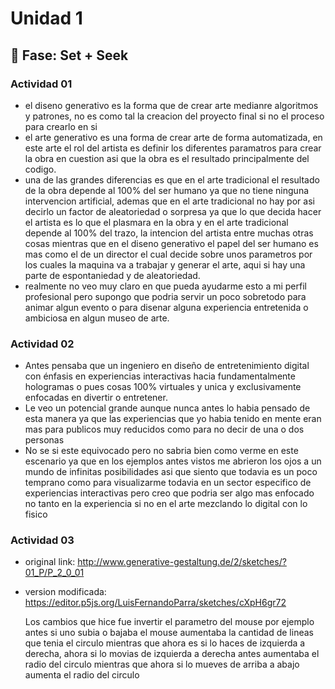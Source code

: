 # Unidad 1

## 🔎 Fase: Set + Seek

### Actividad 01 
- el diseno generativo es la forma que de crear arte medianre algoritmos y patrones, no es como tal la creacion del proyecto final si no el proceso para crearlo en si
- el arte generativo es una forma de crear arte de forma automatizada, en este arte el rol del artista es definir los diferentes paramatros para crear la obra en cuestion asi que la obra es el resultado principalmente del codigo.
- una de las grandes diferencias es que en el arte tradicional el resultado de la obra depende al 100% del ser humano ya que no tiene ninguna intervencion artificial, ademas que en el arte tradicional no hay por asi decirlo un factor de aleatoriedad o sorpresa ya que lo que decida hacer el artista es lo que el plasmara en la obra y en el arte tradicional depende al 100% del trazo, la intencion del artista entre muchas otras cosas mientras que en el diseno generativo el papel del ser humano es mas como el de un director el cual decide sobre unos parametros por los cuales la maquina va a trabajar y generar el arte, aqui si hay una parte de espontaniedad y de aleatoriedad.
- realmente no veo muy claro en que pueda ayudarme esto a mi perfil profesional pero supongo que podria servir un poco sobretodo para animar algun evento o para disenar alguna experiencia entretenida o ambiciosa en algun museo de arte.
  
### Actividad 02
- Antes pensaba que un ingeniero en diseño de entretenimiento digital con énfasis en experiencias interactivas hacia fundamentalmente hologramas o pues cosas 100% virtuales y unica y exclusivamente enfocadas en divertir o entretener.
- Le veo un potencial grande aunque nunca antes lo habia pensado de esta manera ya que las experiencias que yo habia tenido en mente eran mas para publicos muy reducidos como para no decir de una o dos personas
- No se si este equivocado pero no sabria bien como verme en este escenario ya que en los ejemplos antes vistos me abrieron los ojos a un mundo de infinitas posibilidades asi que siento que todavia es un poco temprano como para visualizarme todavia en un sector especifico de experiencias interactivas pero creo que podria ser algo mas enfocado no tanto en la experiencia si no en el arte mezclando lo digital con lo fisico
  
### Actividad 03 
- original link: http://www.generative-gestaltung.de/2/sketches/?01_P/P_2_0_01
- version modificada: https://editor.p5js.org/LuisFernandoParra/sketches/cXpH6gr72

  Los cambios que hice fue invertir el parametro del mouse por ejemplo antes si uno subia o bajaba el mouse aumentaba la cantidad de lineas que tenia el circulo mientras que ahora es si lo haces de izquierda a derecha, ahora si lo movias de izquierda a derecha antes aumentaba el radio del circulo mientras que ahora si lo mueves de arriba a abajo aumenta el radio del circulo
